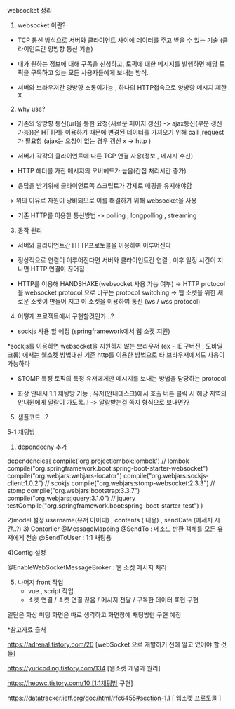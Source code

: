 websocket 정리







1. websocket 이란?


 - TCP 통신 방식으로 서버와 클라이언트 사이에 데이터를 주고 받을 수 있는 기술
(클라이언트간 양방향 통신 기술)
 
- 내가 원하는 정보에 대해 구독을 신청하고, 토픽에 대한 메시지를 발행하면 해당 토픽을 구독하고 있는 모든 사용자들에게 보내는 방식.

- 서버와 브라우저간 양방향 소통이가능 , 하나의 HTTP접속으로 양방향 메시지 제한 X



2. why use?

 - 기존의 양방향 통신(url을 통한 요청{새로운 페이지 갱신} -> ajax통신{부분 갱신 가능})은 HTTP를 이용하기 때문에 변경된 데이터를 가져오기 위해 call ,request 가 필요함
(ajax는 요청이 없는 경우 갱신 x -> http )

- 서버가 각각의 클라이언트에 다른 TCP 연결 사용(정보 , 메시지 수신)

- HTTP 헤더를 가진 메시지의 오버헤드가 높음(간접 처리시간 증가)

- 응답을 받기위해 클라이언트쪽 스크립트가 강제로 매핑을 유지해야함 

-> 위의 이유로 자원이 낭비되므로 이를 해결하기 위해 websocket을 사용

* 기존 HTTP를 이용한 통신방법 -> polling , longpolling , streaming 


3. 동작 원리

- 서버와 클라이언트간 HTTP프로토콜을 이용하여 이루어진다 

- 정상적으로 연결이 이루어진다면 서버와 클라이언트간 연결 , 이후 일정 시간이 지나면 HTTP 연결이 끊어짐


- HTTP를 이용해 HANDSHAKE(websocket 사용 가능 여부) -> HTTP protocol을 websocket protocol 으로 바꾸는 protocol switching -> 웹 소켓을 위한 새로운 소켓이 만들어 지고 이 소켓을 이용하여 통신 (ws / wss protocol)




4. 어떻게 프로젝트에서 구현할것인가...?


 - sockjs 사용 할 예정 (springframework에서 웹 소켓 지원)

*sockjs를 이용하면 websocket을 지원하지 않는 브라우저 
(ex - IE 구버전 , 모바일 크롬) 에서는 웹소켓 방법대신 기존 http를 이용한 방법으로 타 브라우저에서도 사용이 가능하다


- STOMP 
특정 토픽의 특정 유저에게만 메시지를 보내는 방법을 담당하는 protocol


- 화상 안내시 1:1 채팅방 기능 , 유저(안내데스크)에서 호출 버튼 클릭 시 해당 지역의 안내원에게 알람이 가도록..! -> 알람받는걸 쪽지 형식으로 보내면?? 








5. 샘플코드...?

5-1 채팅방

1) dependecny 추가

dependencies{
	compile('org.projectlombok:lombok') // lombok
	compile("org.springframework.boot:spring-boot-starter-websocket")
	compile("org.webjars:webjars-locator")
	compile("org.webjars:sockjs-client:1.0.2") // scokjs
	compile("org.webjars:stomp-websocket:2.3.3") // stomp
	compile("org.webjars:bootstrap:3.3.7")
	compile("org.webjars:jquery:3.1.0") // jquery
	testCompile("org.springframework.boot:spring-boot-starter-test")
}

2)model 설정
username(유저 아이디) , contents ( 내용) , sendDate (메세지 시간..?) 
3) Contorller 
@MessageMapping 
@SendTo : 메소드 반환 객체를 모든 유저에게 전송 
@SendToUser : 1:1 채팅용

4)Config 설정

@EnableWebSocketMessageBroker : 웹 소켓 메시지 처리

5) 나머지 front 작업
	- vue , script 작업 
	- 소켓 연결 / 소켓 연결 끊음 / 메시지 전달 / 구독한 데이터 표현 구현


일단은 화상 미팅 화면은 따로 생각하고 화면창에 채팅방만 구현 예정






*참고자료 출처

https://adrenal.tistory.com/20 [webSocket 으로 개발하기 전에 알고 있어야 할 것들]

https://yuricoding.tistory.com/134 [웹소켓 개념과 원리]

https://heowc.tistory.com/10 [1:1채팅방 구현]

https://datatracker.ietf.org/doc/html/rfc6455#section-1.1 [ 웹소켓 프로토콜 ]




